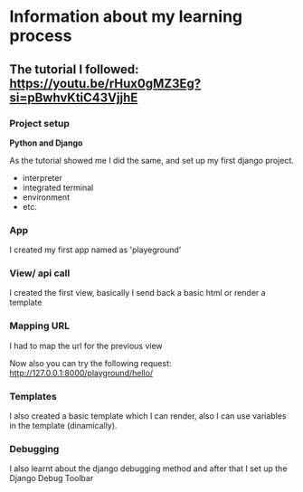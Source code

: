 # Information about my learning process

## The tutorial I followed: https://youtu.be/rHux0gMZ3Eg?si=pBwhvKtiC43VjjhE

### Project setup

**Python and Django**

As the tutorial showed me I did the same, and set up my first django project.

- interpreter
- integrated terminal
- environment
- etc.

### App

I created my first app named as 'playeground'

### View/ api call

I created the first view, basically I send back a basic html or render a template

### Mapping URL

I had to map the url for the previous view

Now also you can try the following request: http://127.0.0.1:8000/playground/hello/

### Templates

I also created a basic template which I can render, also I can use variables in the template (dinamically).

### Debugging

I also learnt about the django debugging method and after that I set up the Django Debug Toolbar
